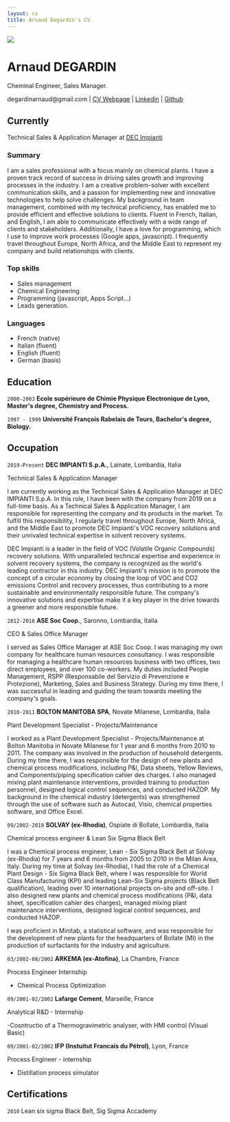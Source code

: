 ```yaml
---
layout: cv
title: Arnaud Degardin's CV
---
```


<img src="https://media.licdn.com/dms/image/C4E03AQFtOn-W8rJWJA/profile-displayphoto-shrink_200_200/0/1652964404901?e=1695254400&v=beta&t=Cf5zTGK2wNxJRFPmZW5WBdXK2oB_CnKp4mqPgcqxkHI"  align="center">

# Arnaud DEGARDIN
Cheminal Engineer, Sales Manager.

<div id="webaddress">
<a emailto="degardinarnaud@gmail.com">degardinarnaud@gmail.com</a>
| <a href="https://adegard.github.io/markdown-cv/">CV Webpage</a>
| <a href="https://www.linkedin.com/in/arnauddegardin/">Linkedin</a>
| <a href="https://github.com/adegard/">Github</a>  
</div>


## Currently

Technical Sales & Application Manager at <a href="https://www.decimpianti.com/">DEC Impianti</a>

### Summary

I am a sales professional with a focus mainly on chemical plants. I have a proven track record of success in driving sales growth and improving processes in the industry. 
I am a creative problem-solver with excellent communication skills, and a passion for implementing new and innovative technologies to help solve challenges. 
My background in team management, combined with my technical proficiency, has enabled me to provide efficient and effective solutions to clients. 
Fluent in French, Italian, and English, I am able to communicate effectively with a wide range of clients and stakeholders. 
Additionally, I have a love for programming, which I use to improve work processes (Google apps, javascript). 
I frequently travel throughout Europe, North Africa, and the Middle East to represent my company and build relationships with clients.

### Top skills

- Sales management
- Chemical Engineering
- Programming (javascript, Apps Script...)
- Leads generation.

### Languages

- French (native)
- Italian (fluent)
- English (fluent)
- German (basis)

## Education

`2000-2003`
__Ecole supérieure de Chimie Physique Electronique de Lyon, Master's degree, Chemistry and Process.__

`1997 - 1999`
__Université François Rabelais de Tours, Bachelor's degree, Biology.__


## Occupation

`2019-Present`
__DEC IMPIANTI S.p.A.__, Lainate, Lombardia, Italia

Technical Sales & Application Manager

I am currently working as the Technical Sales & Application Manager at DEC IMPIANTI S.p.A. In this role, I have been with the company from 2019 on a full-time basis. As a Technical Sales & Application Manager, I am responsible for representing the company and its products in the market. To fulfill this responsibility, I regularly travel throughout Europe, North Africa, and the Middle East to promote DEC Impianti's VOC recovery solutions and their unrivaled technical expertise in solvent recovery systems.


DEC Impianti is a leader in the field of VOC (Volatile Organic Compounds) recovery solutions. With unparalleled technical expertise and experience in solvent recovery systems, the company is recognized as the world's leading contractor in this industry. DEC Impianti's mission is to promote the
concept of a circular economy by closing the loop of VOC and CO2 emissions Control and recovery processes, thus contributing to a more sustainable and environmentally responsible future. The company's innovative solutions and expertise make it a key player in the drive towards a greener and more responsible future.

`2012-2018`
__ASE Soc Coop.__, Saronno, Lombardia, Italia

CEO & Sales Office Manager

I served as Sales Office Manager at ASE Soc Coop. I was managing my own company for healthcare human resources consultancy. I was responsible for managing a healthcare human resources business with two offices, two direct employees, and over 100 co-workers. My duties included People Management, RSPP (Responsabile del Servizio di Prevenzione e Protezione), Marketing, Sales and Business Strategy. During my time there, I was successful in leading and guiding the team towards meeting the company's goals.

`2010-2011`
__BOLTON MANITOBA SPA__, Novate Milanese, Lombardia, Italia

Plant Development Specialist - Projects/Maintenance

I worked as a Plant Development Specialist - Projects/Maintenance at Bolton Manitoba in Novate Milanese for 1 year and 6 months from 2010 to 2011. The company was involved in the production of household detergents. During my time there, I was responsible for the design of new plants and chemical process modifications, including P&I, Data sheets, Yellow Reviews, and Components/piping specification cahier des charges. I also managed mixing plant maintenance interventions, provided training to production personnel, designed logical control sequences, and conducted HAZOP. My background in the chemical industry (detergents) was strengthened through the use of software such as Autocad, Visio, chemical properties software, and Office Excel.

`09/2002-2010`
__SOLVAY (ex-Rhodia)__, Ospiate di Bollate, Lombardia, Italia

Chemical process engineer & Lean Six Sigma Black Belt

I was a Chemical process engineer, Lean - Six Sigma Black Belt at Solvay (ex-Rhodia) for 7 years and 6 months from 2005 to 2010 in the Milan Area, Italy. During my time at Solvay (ex-Rhodia), I had the role of a Chemical Plant Design - Six Sigma Black Belt, where I was responsible for World Class Manufacturing (KPI) and leading Lean-Six Sigma projects (Black Belt qualification), leading over 10 international projects on-site and off-site. I also designed new plants and chemical process modifications (P&I, data sheet, specification cahier des charges), managed mixing plant maintenance interventions, designed logical control sequences, and conducted HAZOP.

I was proficient in Minitab, a statistical software, and was responsible for the development of new plants for the headquarters of Bollate (MI) in the production of surfactants for the industry and agriculture.

`03/2002-08/2002`
__ARKEMA (ex-Atofina)__, La Chambre, France

Process Engineer Internship

- Chemical Process Optimization

`09/2001-02/2002`
__Lafarge Cement__, Marseille, France

Analytical R&D - Internship

-Cosntructio of a Thermogravimetric analyser, with HMI control (Visual Basic)

`09/2001-02/2002`
__IFP (Instuitut Francais du Pétrol)__, Lyon, France

Process Engineer - internship

- Distillation process simulator


## Certifications

`2010`
Lean six sigma Black Belt, Sig Sigma Accademy
  
<!-- ### Footer

Last updated: July 2023 -->



